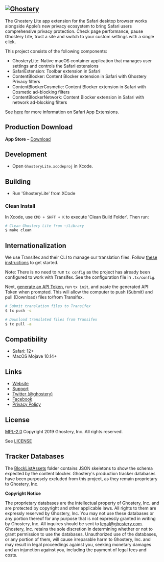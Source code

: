 [![Ghostery](https://www.ghostery.com/wp-content/themes/ghostery/images/ghostery_logo_black.svg)](https://www.ghostery.com)
---

The Ghostery Lite app extension for the Safari desktop browser works alongside Apple’s new privacy ecosystem to bring Safari users comprehensive privacy protection. Check page performance, pause Ghostery Lite, trust a site and switch to your custom settings with a single click.

This project consists of the following components:

+ GhosteryLite: Native macOS container application that manages user settings and controls the Safari extensions
+ SafariExtension: Toolbar extension in Safari
+ ContentBlocker:  Content Blocker extension in Safari with Ghostery Privacy filters
+ ContentBlockerCosmetic:  Content Blocker extension in Safari with Cosmetic ad-blocking filters
+ ContentBlockerNetwork:  Content Blocker extension in Safari with network ad-blocking filters

See [here](https://developer.apple.com/library/archive/documentation/General/Conceptual/ExtensibilityPG/ExtensionOverview.html#//apple_ref/doc/uid/TP40014214-CH2-SW2) for more information on Safari App Extensions.

## Production Download
**App Store** &ndash; [Download](https://itunes.apple.com/us/app/ghostery-lite/id1436953057?utm_source=github.com)

## Development

+ Open `GhosteryLite.xcodeproj` in Xcode.

## Building

+ Run 'GhosteryLite' from XCode

### Clean Install

In Xcode, use `CMD + SHFT + K` to execute 'Clean Build Folder'. Then run:  

```sh
# Clean Ghostery Lite from ~/Library
$ make clean
```

## Internationalization
We use Transifex and their CLI to manage our translation files. Follow [these instructions](https://docs.transifex.com/client/installing-the-client) to get started.

Note: There is no need to run `tx config` as the project has already been configured to work with Transifex. See the configuration file in `.tx/config`.

Next, [generate an API Token](https://www.transifex.com/user/settings/api/), run `tx init`, and paste the generated API Token when prompted.  This will allow the computer to push (Submit) and pull (Download) files to/from Transifex.

```sh
# Submit translation files to Transifex
$ tx push -s
```

```sh
# Download translated files from Transifex
$ tx pull -a
```

## Compatibility

+ Safari: 12+
+ MacOS Mojave 10.14+

## Links
+ [Website](https://ghostery.com/)
+ [Support](https://www.ghostery.com/support/)
+ [Twitter (@ghostery)](https://twitter.com/ghostery)
+ [Facebook](https://www.facebook.com/ghostery)
+ [Privacy Policy](https://www.ghostery.com/about-ghostery/browser-extension-privacy-policy/)

## License
[MPL-2.0](https://www.mozilla.org/en-US/MPL/2.0/) Copyright 2019 Ghostery, Inc. All rights reserved.

See [LICENSE](LICENSE)

## Tracker Databases
The [BlockListAssets](https://github.com/ghostery/GhosterySafari/tree/master/GhosteryLite/Resources/BlockListAssets) folder contains JSON skeletons to show the schema expected by the content blocker. Ghostery's production tracker databases have been purposely excluded from this project, as they remain proprietary to Ghostery, Inc.

**Copyright Notice**

The proprietary databases are the intellectual property of Ghostery, Inc. and are protected by copyright and other applicable laws. All rights to them are expressly reserved by Ghostery, Inc. You may not use these databases or any portion thereof for any purpose that is not expressly granted in writing by Ghostery, Inc. All inquires should be sent to [legal@ghostery.com](legal@ghostery.com).  Ghostery, Inc. retains the sole discretion in determining whether or not to grant permission to use the databases. Unauthorized use of the databases, or any portion of them, will cause irreparable harm to Ghostery, Inc. and may result in legal proceedings against you, seeking monetary damages and an injunction against you, including the payment of legal fees and costs.
